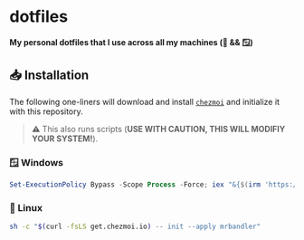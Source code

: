 # dotfiles

**My personal dotfiles that I use across all my machines (🐧 &amp;&amp; 🪟)**

## 📥 Installation

The following one-liners will download and install [`chezmoi`](https://chezmoi.io/) and initialize it with this repository.

> ⚠️ This also runs scripts (**USE WITH CAUTION, THIS WILL MODIFIY YOUR SYSTEM!**).

### 🪟 Windows

```powershell
Set-ExecutionPolicy Bypass -Scope Process -Force; iex "&{$(irm 'https://get.chezmoi.io/ps1')} -- init --apply mrbandler"
```

### 🐧 Linux

```bash
sh -c "$(curl -fsLS get.chezmoi.io) -- init --apply mrbandler"
```

